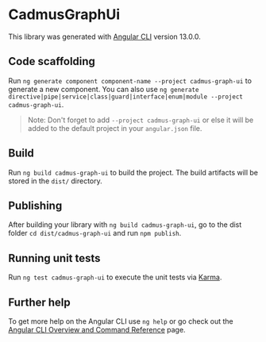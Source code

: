 # CadmusGraphUi

This library was generated with [Angular CLI](https://github.com/angular/angular-cli) version 13.0.0.

## Code scaffolding

Run `ng generate component component-name --project cadmus-graph-ui` to generate a new component. You can also use `ng generate directive|pipe|service|class|guard|interface|enum|module --project cadmus-graph-ui`.
> Note: Don't forget to add `--project cadmus-graph-ui` or else it will be added to the default project in your `angular.json` file. 

## Build

Run `ng build cadmus-graph-ui` to build the project. The build artifacts will be stored in the `dist/` directory.

## Publishing

After building your library with `ng build cadmus-graph-ui`, go to the dist folder `cd dist/cadmus-graph-ui` and run `npm publish`.

## Running unit tests

Run `ng test cadmus-graph-ui` to execute the unit tests via [Karma](https://karma-runner.github.io).

## Further help

To get more help on the Angular CLI use `ng help` or go check out the [Angular CLI Overview and Command Reference](https://angular.io/cli) page.
